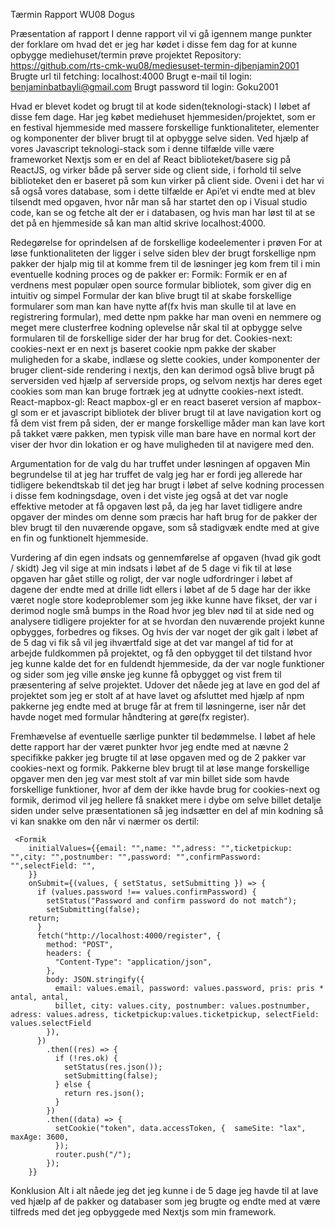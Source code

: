 Tærmin Rapport WU08
Dogus

Præsentation af rapport
I denne rapport vil vi gå igennem mange punkter der forklare om hvad det er jeg har kødet i disse fem dag for at kunne opbygge mediehuset/termin prøve projektet
Repository: https://github.com/rts-cmk-wu08/mediesuset-termin-djbenjamin2001
Brugte url til fetching: localhost:4000
Brugt e-mail til login: benjaminbatbayli@gmail.com
Brugt password til login: Goku2001


Hvad er blevet kodet og brugt til at kode siden(teknologi-stack)
I løbet af disse fem dage. Har jeg købet mediehuset hjemmesiden/projektet, som er en festival hjemmeside med massere forskellige funktionaliteter, elementer og komponenter der bliver brugt til at opbygge selve siden.
 Ved hjælp af vores Javascript teknologi-stack som i denne tilfælde ville være frameworket Nextjs som er en del af React biblioteket/basere sig på ReactJS, og virker både på server side og client side, i forhold til selve biblioteket den er baseret på som kun virker på client side.
Oveni i det har vi så også vores database, som i dette tilfælde er Api’et vi endte med at blev tilsendt med opgaven, hvor når man så har startet den op i Visual studio code, kan se og fetche alt der er i databasen, og hvis man har løst til at se det på en hjemmeside så kan man altid skrive localhost:4000.



Redegørelse for oprindelsen af de forskellige kodeelementer i prøven 
For at løse  funktionaliteten der ligger i selve siden blev der brugt forskellige npm pakker der hjalp mig til at komme frem til de løsninger jeg kom frem til i min eventuelle kodning proces og de pakker er:
Formik:
Formik er en af verdnens mest populær open source formular bibliotek, som giver dig en intuitiv og simpel Formular der kan blive brugt til at skabe forskellige formularer som man kan have nytte af(fx hvis man skulle til at lave en registrering formular), med dette npm pakke har man oveni en nemmere og meget mere clusterfree kodning oplevelse når skal til at opbygge selve formularen til de forskellige sider der har brug for det.
Cookies-next:
cookies-next er en next js baseret cookie npm pakke der skaber muligheden for a skabe, indlæse og slette cookies, under komponenter der bruger client-side rendering i nextjs, den kan derimod også blive brugt på serversiden ved hjælp af serverside props, og selvom nextjs har deres eget cookies som man kan bruge fortræk jeg at udnytte cookies-next istedt.
React-mapbox-gl:
React mapbox-gl er en react baseret version af mapbox-gl som er et javascript bibliotek der bliver brugt til at lave navigation kort og få dem vist frem på siden, der er mange forskellige måder man kan lave kort på takket være pakken, men typisk ville man bare have en normal kort der viser der hvor din lokation er og have muligheden til at navigere med den.


Argumentation for de valg du har truffet under løsningen af opgaven
Min begrundelse til at jeg har truffet de valg jeg har er fordi jeg allerede har tidligere bekendtskab til det jeg har brugt i løbet af selve kodning processen i disse fem kodningsdage, oven i det viste jeg også at det var nogle effektive metoder at få opgaven løst på, da jeg har lavet tidligere andre opgaver der mindes om denne som præcis har haft brug for de pakker der blev brugt til den nuværende opgave, som så stadigvæk endte med at give en fin og funktionelt hjemmeside.

Vurdering af din egen indsats og gennemførelse af opgaven 
(hvad gik godt / skidt)
Jeg vil sige at min indsats i løbet af de 5 dage vi fik til at løse opgaven har gået stille og roligt, der var nogle udfordringer i løbet af dagene der endte med at drille lidt ellers i løbet af de 5 dage har der ikke været nogle store kodeproblemer som jeg ikke kunne have fikset, der var i derimod nogle små bumps in the Road hvor jeg blev nød til at side ned og analysere tidligere projekter for at se hvordan den nuværende projekt kunne opbygges, forbedres og fikses.
Og hvis der var noget der gik galt i løbet af de 5 dag vi fik så vil jeg ihværtfald sige at det var mangel af tid for at arbejde fuldkommen på projektet, og få den opbygget til det tilstand hvor jeg kunne kalde det for en fuldendt hjemmeside, da der var nogle funktioner og sider som jeg ville ønske jeg kunne få  opbygget og vist frem til præsentering af selve projektet.
Udover det nåede jeg at lave en god del af projektet som jeg er stolt af at have lavet og afsluttet med hjælp af npm pakkerne jeg endte med at bruge får at frem til løsningerne, iser når det havde noget med formular håndtering at gøre(fx register).

Fremhævelse af eventuelle særlige punkter til bedømmelse.
I løbet af hele dette rapport har der været punkter hvor jeg endte med at nævne 2 specifikke pakker jeg brugte til at løse opgaven med og de 2 pakker var cookies-next og formik.
Pakkerne blev brugt til at løse mange forskellige opgaver men den jeg var mest stolt af var min billet side som havde forskellige funktioner, hvor af dem der ikke havde brug for cookies-next og formik, derimod vil jeg hellere få snakket mere i dybe om selve billet detalje siden under selve præsentationen så jeg indsætter en del af min kodning så vi kan snakke om den når vi nærmer os dertil:



     <Formik
        initialValues={{email: "",name: "",adress: "",ticketpickup: "",city: "",postnumber: "",password: "",confirmPassword: "",selectField: "",
        }}
        onSubmit={(values, { setStatus, setSubmitting }) => {
          if (values.password !== values.confirmPassword) {
            setStatus("Password and confirm password do not match");
            setSubmitting(false);
        return;
          }
          fetch("http://localhost:4000/register", {
            method: "POST",
            headers: {
              "Content-Type": "application/json",
            },
            body: JSON.stringify({
              email: values.email, password: values.password, pris: pris * antal, antal,
              billet, city: values.city, postnumber: values.postnumber, adress: values.adress, ticketpickup:values.ticketpickup, selectField: values.selectField
            }),
          })
            .then((res) => {
              if (!res.ok) {
                setStatus(res.json());
                setSubmitting(false);
              } else {
                return res.json();
              }
            })
            .then((data) => {
              setCookie("token", data.accessToken, {  sameSite: "lax", maxAge: 3600,
              });
              router.push("/");
            });
        }}


Konklusion
Alt i alt nåede jeg det jeg kunne i de 5 dage jeg havde til at lave ved hjælp af de pakker og databaser som jeg brugte og endte med at være tilfreds med det jeg opbyggede med Nextjs som min framework.
